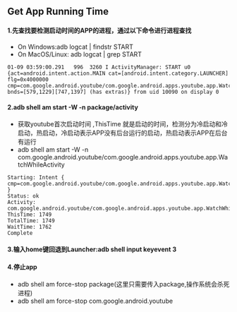 ## Get App Running Time

#### 1.先查找要检测启动时间的APP的进程，通过以下命令进行进程查找
* On Windows:adb logcat | findstr START
* On MacOS/Linux: adb logcat | grep START

```{r, engine='bash', count_lines}
01-09 03:59:00.291   996  3260 I ActivityManager: START u0 {act=android.intent.action.MAIN cat=[android.intent.category.LAUNCHER]
flg=0x4000000 cmp=com.google.android.youtube/com.google.android.apps.youtube.app.WatchWhileActivity
bnds=[579,1229][747,1397] (has extras)} from uid 10090 on display 0
```

#### 2.adb shell am start -W -n package/activity
* 获取youtube首次启动时间 ,ThisTime 就是启动的时间，检测分为冷启动和冷启动，热启动，冷启动表示APP没有后台运行的启动，热启动表示APP在后台有运行
* adb shell am start -W -n com.google.android.youtube/com.google.android.apps.youtube.app.WatchWhileActivity


```{r, engine='bash', count_lines}
Starting: Intent { cmp=com.google.android.youtube/com.google.android.apps.youtube.app.WatchWhileActivity }
Status: ok
Activity: com.google.android.youtube/com.google.android.apps.youtube.app.WatchWhileActivity
ThisTime: 1749
TotalTime: 1749
WaitTime: 1762
Complete
```

#### 3.输入home键回退到Launcher:adb shell input keyevent 3 

#### 4.停止app
* adb shell am force-stop package(这里只需要传入package,操作系统会杀死进程)
* adb shell am force-stop com.google.android.youtube
